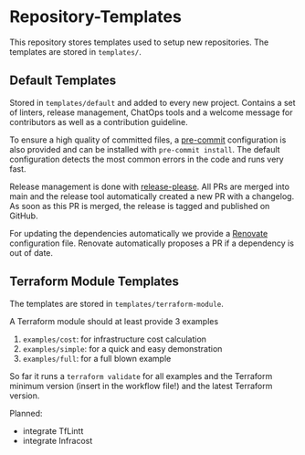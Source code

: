# Repository-Templates

This repository stores templates used to setup new repositories. The templates are stored in `templates/`.

## Default Templates

Stored in `templates/default` and added to every new project. Contains a set of linters, release management, ChatOps
tools and a welcome message for contributors as well as a contribution guideline.

To ensure a high quality of committed files, a [pre-commit](https://pre-commit.com/) configuration is also provided and
can be installed with `pre-commit install`. The default configuration detects the most common errors in the code and
runs very fast.

Release management is done with [release-please](https://github.com/googleapis/release-please). All PRs are merged into
main and the release tool automatically created a new PR with a changelog. As soon as this PR is merged, the release
is tagged and published on GitHub.

For updating the dependencies automatically we provide a [Renovate](https://docs.renovatebot.com/) configuration file.
Renovate automatically proposes a PR if a dependency is out of date.

## Terraform Module Templates

The templates are stored in `templates/terraform-module`.

A Terraform module should at least provide 3 examples

1. `examples/cost`: for infrastructure cost calculation
2. `examples/simple`: for a quick and easy demonstration
3. `examples/full`: for a full blown example

So far it runs a `terraform validate` for all examples and the Terraform minimum version (insert in the workflow file!)
and the latest Terraform version.

Planned:

- integrate TfLintt
- integrate Infracost
